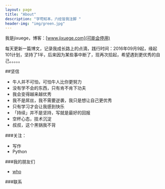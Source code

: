 ```yaml
---
layout: page
title: "About"
description: "学苟知本，六经皆我注脚 "
header-img: "img/green.jpg"
---
```






我是jixuege，博客：[www.jixuege.com](可能会停用)

每天更新一篇博文，记录我成长路上的点滴，践行时间：2016年09月9起，缘起101计划，坚持了1半，后来因为某些事中断了，现再次拾起，希望遇到更优秀的自己。。。。。



##坚信


- 牛人并不可怕，可怕牛人比你更努力
- 没有学不会的东西，只有肯不肯下功夫 
- 我会变得越来越优秀
- 我不是屌丝，我不需要逆袭，我只是想让自己更优秀
- 只有学习才会让我感到快乐
- 「持续」并不是坚持，写就是最好的回报
- 空杯心态，技术沉淀
- 叔叔，这个黑锅我不背


###关注：


- 写作
- Python




###我的朋友们

- [who](写链接地址)

###联系








